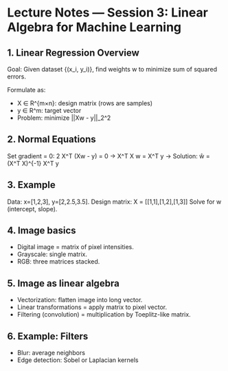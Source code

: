 <!-- Math rendered using GitHub Markdown: use ![](https://render.githubusercontent.com/render/math?math=...) and 

![](https://render.githubusercontent.com/render/math?math=...)

 -->


# Lecture Notes — Session 3: Linear Algebra for Machine Learning

## 1. Linear Regression Overview
Goal: Given dataset {(x_i, y_i)}, find weights w to minimize sum of squared errors.

Formulate as:
- X ∈ R^{m×n}: design matrix (rows are samples)
- y ∈ R^m: target vector
- Problem: minimize ||Xw - y||_2^2

## 2. Normal Equations
Set gradient = 0:
2 X^T (Xw - y) = 0
→ X^T X w = X^T y
→ Solution: ŵ = (X^T X)^{-1} X^T y

## 3. Example
Data: x=[1,2,3], y=[2,2.5,3.5].
Design matrix: X = [[1,1],[1,2],[1,3]]
Solve for w (intercept, slope).

## 4. Image basics
- Digital image = matrix of pixel intensities.
- Grayscale: single matrix.
- RGB: three matrices stacked.

## 5. Image as linear algebra
- Vectorization: flatten image into long vector.
- Linear transformations = apply matrix to pixel vector.
- Filtering (convolution) = multiplication by Toeplitz-like matrix.

## 6. Example: Filters
- Blur: average neighbors
- Edge detection: Sobel or Laplacian kernels
